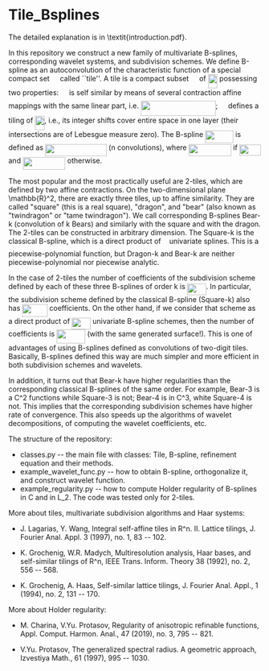 # Tile_Bsplines

The detailed explanation is in \textit{introduction.pdf}. 

In this repository we construct a new family of multivariate B-splines, corresponding wavelet systems, and subdivision schemes. We define B-spline as an autoconvolution of the characteristic function of a special compact set <img src="https://github.com/TZZZZ/Tile_Bsplines/blob/main/svgs/058c047e1c79e7c701ffd59018a85573.svg" align=middle width=12.92478pt height=22.46574pt/> called ``tile''. A tile is a compact subset <img src="https://rawgit.com/TZZZZ/Tile_Bsplines (fetch/main/svgs/5201385589993766eea584cd3aa6fa13.svg?invert_in_darkmode" align=middle width=12.92478pt height=22.46574pt/> of <img src="https://rawgit.com/TZZZZ/Tile_Bsplines (fetch/main/svgs/435f1061aa6f25938c3c3515c083d06c.svg?invert_in_darkmode" align=middle width=18.71529pt height=27.91272pt/> possessing two properties: <img src="https://rawgit.com/TZZZZ/Tile_Bsplines (fetch/main/svgs/5201385589993766eea584cd3aa6fa13.svg?invert_in_darkmode" align=middle width=12.92478pt height=22.46574pt/> is self similar by  means of several contraction affine mappings with the same linear part, i.e. <img src="https://rawgit.com/TZZZZ/Tile_Bsplines (fetch/main/svgs/abbf47129927d7bb1d2deb60b4bd4d8f.svg?invert_in_darkmode" align=middle width=149.113965pt height=29.6802pt/>;  <img src="https://rawgit.com/TZZZZ/Tile_Bsplines (fetch/main/svgs/5201385589993766eea584cd3aa6fa13.svg?invert_in_darkmode" align=middle width=12.92478pt height=22.46574pt/> defines a tiling of <img src="https://rawgit.com/TZZZZ/Tile_Bsplines (fetch/main/svgs/435f1061aa6f25938c3c3515c083d06c.svg?invert_in_darkmode" align=middle width=18.71529pt height=27.91272pt/>, i.e., its  integer shifts cover entire space in one layer (their intersections are of Lebesgue measure zero). 
The B-spline <img src="https://rawgit.com/TZZZZ/Tile_Bsplines (fetch/main/svgs/7ba90f716bfb9fd9cee3656e7e8315d0.svg?invert_in_darkmode" align=middle width=56.17623pt height=24.6576pt/> is defined as <img src="https://rawgit.com/TZZZZ/Tile_Bsplines (fetch/main/svgs/727f443dc41ed7bfea6ba592443f7cc2.svg?invert_in_darkmode" align=middle width=122.2188pt height=24.6576pt/> (n convolutions), 
where <img src="https://rawgit.com/TZZZZ/Tile_Bsplines (fetch/main/svgs/2c0eee5e2c85d3acc524221a8881f62b.svg?invert_in_darkmode" align=middle width=84.65985pt height=24.6576pt/> if <img src="https://rawgit.com/TZZZZ/Tile_Bsplines (fetch/main/svgs/058c047e1c79e7c701ffd59018a85573.svg?invert_in_darkmode" align=middle width=42.410775pt height=22.46574pt/> and <img src="https://rawgit.com/TZZZZ/Tile_Bsplines (fetch/main/svgs/fe5e14e93f9587b9fb81f2dec57a641c.svg?invert_in_darkmode" align=middle width=84.65985pt height=24.6576pt/> otherwise. 

The most popular and the most practically useful are 2-tiles, which are defined by two affine contractions. On the two-dimensional plane \mathbb{R}^2,  there are exactly three tiles, up to affine similarity. They are  called  "square" (this is a real square), "dragon", and "bear" (also known as "twindragon" or  "tame twindragon"). We call corresponding B-splines Bear-k (convolution of k Bears) and similarly with the square and with the dragon. The 2-tiles can be constructed in arbitrary dimension. The Square-k is the classical B-spline, which is a direct product of <img src="https://rawgit.com/TZZZZ/Tile_Bsplines (fetch/main/svgs/2103f85b8b1477f430fc407cad462224.svg?invert_in_darkmode" align=middle width=8.556075pt height=22.83138pt/> univariate splines. This is a piecewise-polynomial function, but Dragon-k and  Bear-k are neither piecewise-polynomial nor piecewise analytic. 

In the case of 2-tiles the number of coefficients of the subdivision scheme defined by each of these three B-splines of order k is <img src="https://rawgit.com/TZZZZ/Tile_Bsplines (fetch/main/svgs/6b44835ef9c9df90c1ab13fe002f5bf9.svg?invert_in_darkmode" align=middle width=37.385865pt height=22.83138pt/>. In particular, the subdivision scheme defined by the classical B-spline (Square-k) also has <img src="https://rawgit.com/TZZZZ/Tile_Bsplines (fetch/main/svgs/ffe84ac085f6c35a98ccc33c363f07a3.svg?invert_in_darkmode" align=middle width=50.17122pt height=24.6576pt/> coefficients. 
On the other hand, if we consider that scheme as a direct product of <img src="https://rawgit.com/TZZZZ/Tile_Bsplines (fetch/main/svgs/33359de825e43daa97171e27f6558ae9.svg?invert_in_darkmode" align=middle width=37.385865pt height=22.83138pt/> univariate B-spline schemes, then the number of coefficients is <img src="https://rawgit.com/TZZZZ/Tile_Bsplines (fetch/main/svgs/a26be85c27a95007a180dd5609fd2030.svg?invert_in_darkmode" align=middle width=57.014265pt height=27.91272pt/> (with the same generated surface!). This  is one of advantages of using B-splines defined as convolutions of two-digit tiles. 
Basically, B-splines defined this way are much simpler and more efficient in both subdivision schemes and wavelets. 

In addition, it turns out that Bear-k have higher regularities than the corresponding 
classical B-splines of the same order. For example, Bear-3 is a C^2 functions while Square-3 is not; Bear-4 is in C^3, white  Square-4 is not.  This implies that the corresponding subdivision schemes have higher rate of convergence. This also speeds up the algorithms of wavelet decompositions, of computing the wavelet coefficients, etc.  

The structure of the repository:
- classes.py -- the main file with classes: Tile, B-spline, refinement equation and their methods.  
- example_wavelet_func.py -- how to obtain B-spline, orthogonalize it, and construct wavelet function. 
- example_regularity.py -- how to compute Holder regularity of B-splines in C and in L_2. 
The code was tested only for 2-tiles. 

More about tiles, multivariate subdivision algorithms and Haar systems: 

- J. Lagarias, Y. Wang, Integral self-affine tiles in R^n. II. Lattice tilings, J. Fourier
Anal. Appl. 3 (1997), no. 1, 83 -- 102. 

- K. Grochenig, W.R. Madych, Multiresolution analysis, Haar bases, and self-similar
tilings of R^n, IEEE Trans. Inform. Theory 38 (1992), no. 2, 556 -- 568. 

- K. Grochenig, A. Haas, Self-similar lattice tilings, J. Fourier Anal. Appl., 1 (1994), no.
2, 131 -- 170. 



More about Holder regularity: 

- M. Charina, V.Yu. Protasov, Regularity of anisotropic refinable functions, Appl. Comput.
Harmon. Anal., 47 (2019), no. 3, 795 -- 821. 

- V.Yu. Protasov, The generalized spectral radius. A geometric approach, Izvestiya
Math., 61 (1997), 995 -- 1030.

